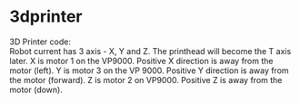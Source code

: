 3dprinter
=========

3D Printer code:   
Robot current has 3 axis - X, Y and Z.  The printhead will become the T axis later.  X is motor 1 on the VP9000.  Positive X direction is away from the motor (left).  Y is motor 3 on the VP 9000.  Positive Y direction is away from the motor (forward).  Z is motor 2 on VP9000.  Positive Z is away from the motor (down).
